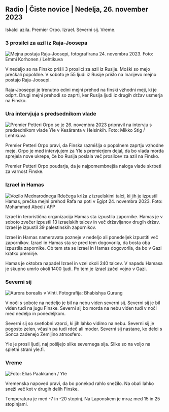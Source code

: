 Radio \| Čiste novice \| Nedelja, 26. november 2023
--------------------------------------------

Iskalci azila. Premier Orpo. Izrael. Severni sij. Vreme.

### 3 prosilci za azil iz Raja-Joosepa

![Mejna postaja Raja-Joosepi, fotografirana 24. novembra 2023. Foto: Emmi Korhonen / Lehtikuva](https://images.cdn.yle.fi/image/upload/c_crop,h_2880,w_5120,x_0,y_424/ar_1.7777777777777777,c_fill,g_faces,h_675,w_1200/dpr_1.0/q_auto:eco/f_auto/fl_lossy/v1700842179/39-120631365609f1502057)

V nedeljo so na Finsko prišli 3 prosilci za azil iz Rusije. Moški so mejo prečkali popoldne. V soboto je 55 ljudi iz Rusije prišlo na Inarijevo mejno postajo Raja-Joosepi.

Raja-Jooseppi je trenutno edini mejni prehod na finski vzhodni meji, ki je odprt. Drugi mejni prehodi so zaprti, ker Rusija ljudi iz drugih držav usmerja na Finsko.

### Ura intervjuja s predsednikom vlade

![Premier Petteri Orpo se je 26. novembra 2023 pripravil na intervju s predsednikom vlade Yle v Kesäranta v Helsinkih. Foto: Mikko Stig / Lehtikuva](https://images.cdn.yle.fi/image/upload/c_crop,h_2772,w_4928,x_0,y_207/ar_1.7777777777777777,c_fill,g_faces,h_675,w_1200/dpr_1.0/q_auto:eco/f_auto/fl_lossy/v1701000739/39-1206810656335ccb8329)

Premier Petteri Orpo pravi, da Finska razmišlja o popolnem zaprtju vzhodne meje. Orpo je med intervjujem za Yle s premierjem dejal, da bo vlada morda sprejela nove ukrepe, če bo Rusija poslala več prosilcev za azil na Finsko.

Premier Petteri Orpo poudarja, da je najpomembnejša naloga vlade skrbeti za varnost Finske.

### Izrael in Hamas

![Vozilo Mednarodnega Rdečega križa z izraelskimi talci, ki jih je izpustil Hamas, prečka mejni prehod Rafa na poti v Egipt 24. novembra 2023. Foto: Mohammed Abed / AFP](https://images.cdn.yle.fi/image/upload/c_crop,h_2079,w_3696,x_0,y_366/ar_1.7777777777777777,c_fill,g_faces,h_675,w_1200/dpr_1.0/q_auto:eco/f_auto/fl_lossy/v1700849015/39-12064636560e4e1a0ebe)

Izrael in teroristična organizacija Hamas sta izpustila zapornike. Hamas je v soboto zvečer izpustil 13 izraelskih talcev in več državljanov drugih držav. Izrael je izpustil 39 palestinskih zapornikov.

Izrael in Hamas nameravata pozneje v nedeljo ali ponedeljek izpustiti več zapornikov. Izrael in Hamas sta se pred tem dogovorila, da bosta oba izpustila zapornike. Ob tem sta se Izrael in Hamas dogovorila, da bo v Gazi kratko premirje.

Hamas je oktobra napadel Izrael in vzel okoli 240 talcev. V napadu Hamasa je skupno umrlo okoli 1400 ljudi. Po tem je Izrael začel vojno v Gazi.

### Severni sij

![Aurora borealis v Vihti. Fotografija: Bhabishya Gurung](https://images.cdn.yle.fi/image/upload/c_crop,h_360,w_640,x_0,y_443/ar_1.777777777777777,c_fill,g_faces,h_675,w_1200/dpr_1.0/q_auto:eco/f_auto/fl_lossy/v1700996219/39-120676065630ab4cbda3)

V noči s sobote na nedeljo je bil na nebu viden severni sij. Severni sij je bil viden tudi na jugu Finske. Severni sij bo morda na nebu viden tudi v noči med nedeljo in ponedeljkom.

Severni sij so svetlobni vzorci, ki jih lahko vidimo na nebu. Severni sij je pogosto zelen, včasih pa tudi rdeč ali moder. Severni sij nastane, ko delci s Sonca zadenejo Zemljino atmosfero.

Yle je prosil ljudi, naj pošljejo slike severnega sija. Slike so na voljo na spletni strani yle.fi.

### Vreme

![ Foto: Elias Paakkanen / Yle](https://images.cdn.yle.fi/image/upload/c_crop,h_1080,w_1919,x_0,y_0/ar_1.777777777777777,c_fill,g_faces,h_675,w_1200/dpr_1.0/q_auto:eco/f_auto/fl_lossy/v1701007097/39-120685165634edcb0ac7)

Vremenska napoved pravi, da bo ponekod rahlo snežilo. Na obali lahko sneži več kot v drugih delih Finske.

Temperatura je med -7 in -20 stopinj. Na Laponskem je mraz med 15 in 25 stopinjami.
